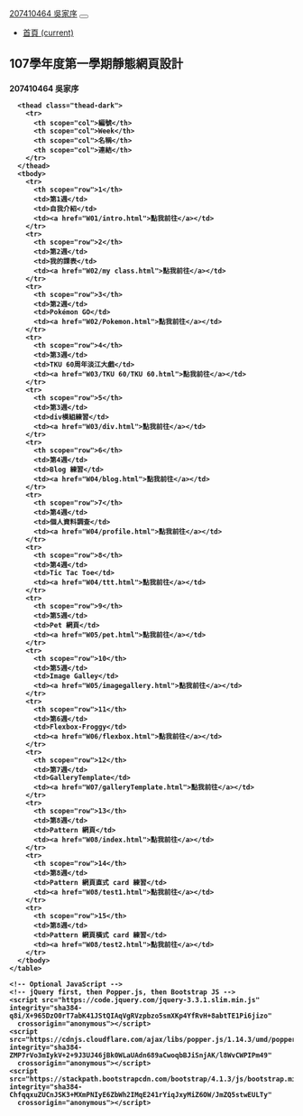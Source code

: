 <!doctype html>
<html lang="en">

<head>
  <!-- Required meta tags -->
  <meta charset="utf-8">
  <meta name="viewport" content="width=device-width, initial-scale=1, shrink-to-fit=no">

  <!-- Bootstrap CSS -->
  <link rel="stylesheet" href="https://stackpath.bootstrapcdn.com/bootstrap/4.1.3/css/bootstrap.min.css" integrity="sha384-MCw98/SFnGE8fJT3GXwEOngsV7Zt27NXFoaoApmYm81iuXoPkFOJwJ8ERdknLPMO"
    crossorigin="anonymous">
  <link rel="stylesheet" href="https://use.fontawesome.com/releases/v5.5.0/css/all.css" integrity="sha384-B4dIYHKNBt8Bc12p+WXckhzcICo0wtJAoU8YZTY5qE0Id1GSseTk6S+L3BlXeVIU"
    crossorigin="anonymous">

  <title>107-1 吳家序</title>
</head>

<body>
  <nav class="navbar navbar-expand-lg navbar-light bg-light">
    <a class="navbar-brand" href="#">207410464 吳家序</a>
    <button class="navbar-toggler" type="button" data-toggle="collapse" data-target="#navbarNav" aria-controls="navbarNav"
      aria-expanded="false" aria-label="Toggle navigation">
      <span class="navbar-toggler-icon"></span>
    </button>
    <div class="collapse navbar-collapse" id="navbarNav">
      <ul class="navbar-nav">
        <li class="nav-item active">
          <a class="nav-link" href="home.html"><i class="fas fa-home"></i>首頁 <span class="sr-only">(current)</span></a>
        </li>
      </ul>
    </div>
  </nav>

  <h2>107學年度第一學期靜態網頁設計</h2>
  <h4>207410464 吳家序</h>
    <table class="table">

      <thead class="thead-dark">
        <tr>
          <th scope="col">編號</th>
          <th scope="col">Week</th>
          <th scope="col">名稱</th>
          <th scope="col">連結</th>
        </tr>
      </thead>
      <tbody>
        <tr>
          <th scope="row">1</th>
          <td>第1週</td>
          <td>自我介紹</td>
          <td><a href="W01/intro.html">點我前往</a></td>
        </tr>
        <tr>
          <th scope="row">2</th>
          <td>第2週</td>
          <td>我的課表</td>
          <td><a href="W02/my class.html">點我前往</a></td>
        </tr>
        <tr>
          <th scope="row">3</th>
          <td>第2週</td>
          <td>Pokémon GO</td>
          <td><a href="W02/Pokemon.html">點我前往</a></td>
        </tr>
        <tr>
          <th scope="row">4</th>
          <td>第3週</td>
          <td>TKU 60周年淡江大戲</td>
          <td><a href="W03/TKU 60/TKU 60.html">點我前往</a></td>
        </tr>
        <tr>
          <th scope="row">5</th>
          <td>第3週</td>
          <td>div模組練習</td>
          <td><a href="W03/div.html">點我前往</a></td>
        </tr>
        <tr>
          <th scope="row">6</th>
          <td>第4週</td>
          <td>Blog 練習</td>
          <td><a href="W04/blog.html">點我前往</a></td>
        </tr>
        <tr>
          <th scope="row">7</th>
          <td>第4週</td>
          <td>個人資料調查</td>
          <td><a href="W04/profile.html">點我前往</a></td>
        </tr>
        <tr>
          <th scope="row">8</th>
          <td>第4週</td>
          <td>Tic Tac Toe</td>
          <td><a href="W04/ttt.html">點我前往</a></td>
        </tr>
        <tr>
          <th scope="row">9</th>
          <td>第5週</td>
          <td>Pet 網頁</td>
          <td><a href="W05/pet.html">點我前往</a></td>
        </tr>
        <tr>
          <th scope="row">10</th>
          <td>第5週</td>
          <td>Image Galley</td>
          <td><a href="W05/imagegallery.html">點我前往</a></td>
        </tr>
        <tr>
          <th scope="row">11</th>
          <td>第6週</td>
          <td>Flexbox-Froggy</td>
          <td><a href="W06/flexbox.html">點我前往</a></td>
        </tr>
        <tr>
          <th scope="row">12</th>
          <td>第7週</td>
          <td>GalleryTemplate</td>
          <td><a href="W07/galleryTemplate.html">點我前往</a></td>
        </tr>
        <tr>
          <th scope="row">13</th>
          <td>第8週</td>
          <td>Pattern 網頁</td>
          <td><a href="W08/index.html">點我前往</a></td>
        </tr>
        <tr>
          <th scope="row">14</th>
          <td>第8週</td>
          <td>Pattern 網頁直式 card 練習</td>
          <td><a href="W08/test1.html">點我前往</a></td>
        </tr>
        <tr>
          <th scope="row">15</th>
          <td>第8週</td>
          <td>Pattern 網頁橫式 card 練習</td>
          <td><a href="W08/test2.html">點我前往</a></td>
        </tr>
      </tbody>
    </table>

    <!-- Optional JavaScript -->
    <!-- jQuery first, then Popper.js, then Bootstrap JS -->
    <script src="https://code.jquery.com/jquery-3.3.1.slim.min.js" integrity="sha384-q8i/X+965DzO0rT7abK41JStQIAqVgRVzpbzo5smXKp4YfRvH+8abtTE1Pi6jizo"
      crossorigin="anonymous"></script>
    <script src="https://cdnjs.cloudflare.com/ajax/libs/popper.js/1.14.3/umd/popper.min.js" integrity="sha384-ZMP7rVo3mIykV+2+9J3UJ46jBk0WLaUAdn689aCwoqbBJiSnjAK/l8WvCWPIPm49"
      crossorigin="anonymous"></script>
    <script src="https://stackpath.bootstrapcdn.com/bootstrap/4.1.3/js/bootstrap.min.js" integrity="sha384-ChfqqxuZUCnJSK3+MXmPNIyE6ZbWh2IMqE241rYiqJxyMiZ6OW/JmZQ5stwEULTy"
      crossorigin="anonymous"></script>
</body>

</html>
